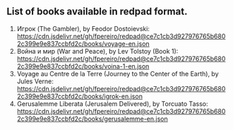 ## List of books available in redpad format.

1) Игрок (The Gambler), by Feodor Dostoievski: https://cdn.jsdelivr.net/gh/fpereiro/redpad@ce7c1cb3d927976765b6802c399e9e837ccbfd2c/books/voyage-en.json
2) Война и мир (War and Peace), by Lev Tolstoy (Book 1): https://cdn.jsdelivr.net/gh/fpereiro/redpad@ce7c1cb3d927976765b6802c399e9e837ccbfd2c/books/voina-1-en.json
3) Voyage au Centre de la Terre (Journey to the Center of the Earth), by Jules Verne: https://cdn.jsdelivr.net/gh/fpereiro/redpad@ce7c1cb3d927976765b6802c399e9e837ccbfd2c/books/igrok-en.json
4) Gerusalemme Liberata (Jerusalem Delivered), by Torcuato Tasso: https://cdn.jsdelivr.net/gh/fpereiro/redpad@ce7c1cb3d927976765b6802c399e9e837ccbfd2c/books/gerusalemme-en.json
